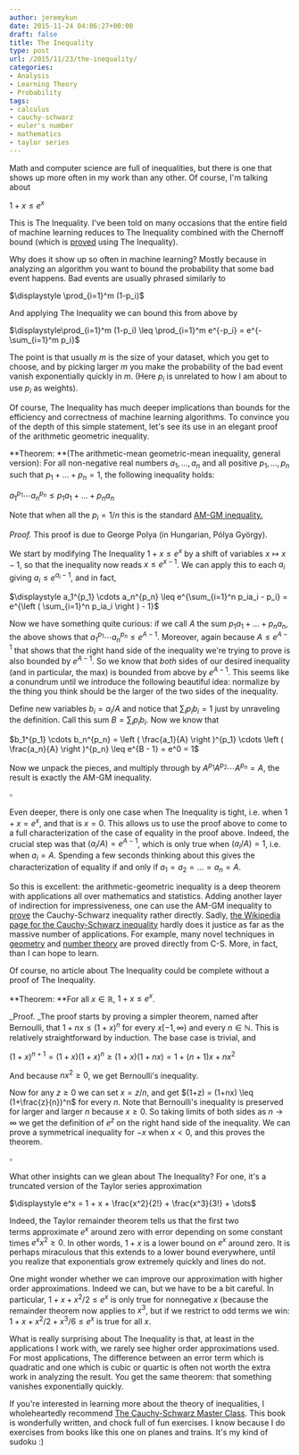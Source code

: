 ```yaml
---
author: jeremykun
date: 2015-11-24 04:06:27+00:00
draft: false
title: The Inequality
type: post
url: /2015/11/23/the-inequality/
categories:
- Analysis
- Learning Theory
- Probability
tags:
- calculus
- cauchy-schwarz
- euler's number
- mathematics
- taylor series
---
```


Math and computer science are full of inequalities, but there is one that shows up more often in my work than any other. Of course, I'm talking about


$\displaystyle 1+x \leq e^{x}$




This is The Inequality. I've been told on many occasions that the entire field of machine learning reduces to The Inequality combined with the Chernoff bound (which is [proved](https://en.wikipedia.org/wiki/Chernoff_bound#Theorem_for_multiplicative_form_of_Chernoff_bound_.28relative_error.29) using The Inequality).




Why does it show up so often in machine learning? Mostly because in analyzing an algorithm you want to bound the probability that some bad event happens. Bad events are usually phrased similarly to




$\displaystyle \prod_{i=1}^m (1-p_i)$




And applying The Inequality we can bound this from above by




$\displaystyle\prod_{i=1}^m (1-p_i) \leq \prod_{i=1}^m e^{-p_i} = e^{-\sum_{i=1}^m p_i}$




The point is that usually $m$ is the size of your dataset, which you get to choose, and by picking larger $m$ you make the probability of the bad event vanish exponentially quickly in $m$. (Here $p_i$ is unrelated to how I am about to use $p_i$ as weights).




Of course, The Inequality has much deeper implications than bounds for the efficiency and correctness of machine learning algorithms. To convince you of the depth of this simple statement, let's see its use in an elegant proof of the arithmetic geometric inequality.




**Theorem: **(The arithmetic-mean geometric-mean inequality, general version): For all non-negative real numbers $a_1, \dots, a_n$ and all positive $p_1, \dots, p_n$ such that $p_1 + \dots + p_n = 1$, the following inequality holds:




$\displaystyle a_1^{p_1} \cdots a_n^{p_n} \leq p_1 a_1 + \dots + p_n a_n$




Note that when all the $p_i = 1/n$ this is the standard [AM-GM inequality.](https://en.wikipedia.org/wiki/Inequality_of_arithmetic_and_geometric_means)




_Proof._ This proof is due to George Polya (in Hungarian, Pólya György).




We start by modifying The Inequality $1+x \leq e^x$ by a shift of variables $x \mapsto x-1$, so that the inequality now reads $x \leq e^{x-1}$. We can apply this to each $a_i$ giving $a_i \leq e^{a_i - 1}$, and in fact,




$\displaystyle a_1^{p_1} \cdots a_n^{p_n} \leq e^{\sum_{i=1}^n p_ia_i - p_i} = e^{\left ( \sum_{i=1}^n p_ia_i \right ) - 1}$




Now we have something quite curious: if we call $A$ the sum $p_1a_1 + \dots + p_na_n$, the above shows that $a_1^{p_1} \cdots a_n^{p_n} \leq e^{A-1}$. Moreover, again because $A \leq e^{A-1}$ that shows that the right hand side of the inequality we're trying to prove is also bounded by $e^{A-1}$. So we know that _both_ sides of our desired inequality (and in particular, the max) is bounded from above by $e^{A-1}$. This seems like a conundrum until we introduce the following beautiful idea: normalize by the thing you think should be the larger of the two sides of the inequality.




Define new variables $b_i = a_i / A$ and notice that $\sum_i p_i b_i = 1$ just by unraveling the definition. Call this sum $B = \sum_i p_i b_i$. Now we know that




$b_1^{p_1} \cdots b_n^{p_n} = \left ( \frac{a_1}{A} \right )^{p_1} \cdots \left ( \frac{a_n}{A} \right )^{p_n} \leq e^{B - 1} = e^0 = 1$




Now we unpack the pieces, and multiply through by $A^{p_1}A^{p_2} \cdots A^{p_n} = A$, the result is exactly the AM-GM inequality.




$\square$




Even deeper, there is only one case when The Inequality is tight, i.e. when $1+x = e^x$, and that is $x=0$. This allows us to use the proof above to come to a full characterization of the case of equality in the proof above. Indeed, the crucial step was that $(a_i / A) = e^{A-1}$, which is only true when $(a_i / A) = 1$, i.e. when $a_i = A$. Spending a few seconds thinking about this gives the characterization of equality if and only if $a_1 = a_2 = \dots = a_n = A$.




So this is excellent: the arithmetic-geometric inequality is a deep theorem with applications all over mathematics and statistics. Adding another layer of indirection for impressiveness, one can use the AM-GM inequality to [prove](http://rgmia.org/papers/v12e/Cauchy-Schwarzinequality.pdf) the Cauchy-Schwarz inequality rather directly. Sadly, [the Wikipedia page for the Cauchy-Schwarz inequality](https://en.wikipedia.org/wiki/Cauchy%E2%80%93Schwarz_inequality#Applications) hardly does it justice as far as the massive number of applications. For example, many novel techniques in [geometry](http://www.maths.bris.ac.uk/~maxmr/opt/cauchy-shcwarz.pdf) and [number theory](https://en.wikipedia.org/wiki/Large_sieve) are proved directly from C-S. More, in fact, than I can hope to learn.




Of course, no article about The Inequality could be complete without a proof of The Inequality.




**Theorem: **For all $x \in \mathbb{R}$, $1+x \leq e^x$.




_Proof. _The proof starts by proving a simpler theorem, named after Bernoulli, that $1+nx \leq (1+x)^n$ for every $x [-1, \infty)$ and every $n \in \mathbb{N}$. This is relatively straightforward by induction. The base case is trivial, and




$\displaystyle (1+x)^{n+1} = (1+x)(1+x)^n \geq (1+x)(1+nx) = 1 + (n+1)x + nx^2$




And because $nx^2 \geq 0$, we get Bernoulli's inequality.




Now for any $z \geq 0$ we can set $x = z/n$, and get $(1+z) = (1+nx) \leq (1+\frac{z}{n})^n$ for every $n$. Note that Bernoulli's inequality is preserved for larger and larger $n$ because $x \geq 0$. So taking limits of both sides as $n \to \infty$ we get the definition of $e^z$ on the right hand side of the inequality. We can prove a symmetrical inequality for $-x$ when $x < 0$, and this proves the theorem.




$\square$




What other insights can we glean about The Inequality? For one, it's a truncated version of the Taylor series approximation




$\displaystyle e^x = 1 + x + \frac{x^2}{2!} + \frac{x^3}{3!} + \dots$




Indeed, the Taylor remainder theorem tells us that the first two terms approximate $e^x$ around zero with error depending on some constant times $e^x x^2 \geq 0$. In other words, $1+x$ is a lower bound on $e^x$ around zero. It is perhaps miraculous that this extends to a lower bound everywhere, until you realize that exponentials grow extremely quickly and lines do not.




One might wonder whether we can improve our approximation with higher order approximations. Indeed we can, but we have to be a bit careful. In particular, $1+x+x^2/2 \leq e^x$ is only true for nonnegative $x$ (because the remainder theorem now applies to $x^3$, but if we restrict to odd terms we win: $1+x+x^2/2 + x^3/6 \leq e^x$ is true for all $x$.




What is really surprising about The Inequality is that, at least in the applications I work with, we rarely see higher order approximations used. For most applications, The difference between an error term which is quadratic and one which is cubic or quartic is often not worth the extra work in analyzing the result. You get the same theorem: that something vanishes exponentially quickly.




If you're interested in learning more about the theory of inequalities, I wholeheartedly recommend [The Cauchy-Schwarz Master Class](http://www.amazon.com/gp/product/052154677X/ref=as_li_tl?ie=UTF8&camp=1789&creative=9325&creativeASIN=052154677X&linkCode=as2&tag=mathinterpr00-20&linkId=UNQQ7FKX5OR327DH). This book is wonderfully written, and chock full of fun exercises. I know because I do exercises from books like this one on planes and trains. It's my kind of sudoku :)
